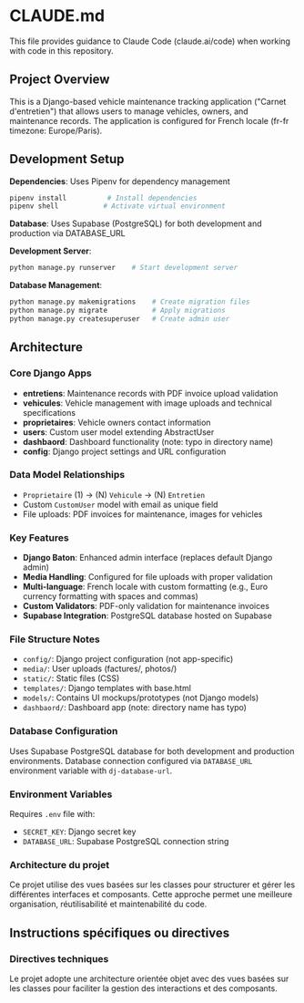 # CLAUDE.md

This file provides guidance to Claude Code (claude.ai/code) when working with code in this repository.

## Project Overview

This is a Django-based vehicle maintenance tracking application ("Carnet d'entretien") that allows users to manage vehicles, owners, and maintenance records. The application is configured for French locale (fr-fr timezone: Europe/Paris).

## Development Setup

**Dependencies**: Uses Pipenv for dependency management
```bash
pipenv install          # Install dependencies
pipenv shell           # Activate virtual environment
```

**Database**: Uses Supabase (PostgreSQL) for both development and production via DATABASE_URL

**Development Server**:
```bash
python manage.py runserver    # Start development server
```

**Database Management**:
```bash
python manage.py makemigrations    # Create migration files
python manage.py migrate           # Apply migrations
python manage.py createsuperuser   # Create admin user
```

## Architecture

### Core Django Apps

- **entretiens**: Maintenance records with PDF invoice upload validation
- **vehicules**: Vehicle management with image uploads and technical specifications  
- **proprietaires**: Vehicle owners contact information
- **users**: Custom user model extending AbstractUser
- **dashbaord**: Dashboard functionality (note: typo in directory name)
- **config**: Django project settings and URL configuration

### Data Model Relationships

- `Proprietaire` (1) -> (N) `Vehicule` -> (N) `Entretien`
- Custom `CustomUser` model with email as unique field
- File uploads: PDF invoices for maintenance, images for vehicles

### Key Features

- **Django Baton**: Enhanced admin interface (replaces default Django admin)
- **Media Handling**: Configured for file uploads with proper validation
- **Multi-language**: French locale with custom formatting (e.g., Euro currency formatting with spaces and commas)
- **Custom Validators**: PDF-only validation for maintenance invoices
- **Supabase Integration**: PostgreSQL database hosted on Supabase

### File Structure Notes

- `config/`: Django project configuration (not app-specific)
- `media/`: User uploads (factures/, photos/)
- `static/`: Static files (CSS)
- `templates/`: Django templates with base.html
- `models/`: Contains UI mockups/prototypes (not Django models)
- `dashbaord/`: Dashboard app (note: directory name has typo)

### Database Configuration

Uses Supabase PostgreSQL database for both development and production environments. Database connection configured via `DATABASE_URL` environment variable with `dj-database-url`.

### Environment Variables

Requires `.env` file with:
- `SECRET_KEY`: Django secret key
- `DATABASE_URL`: Supabase PostgreSQL connection string

### Architecture du projet

Ce projet utilise des vues basées sur les classes pour structurer et gérer les différentes interfaces et composants. Cette approche permet une meilleure organisation, réutilisabilité et maintenabilité du code.


## Instructions spécifiques ou directives

### Directives techniques

Le projet adopte une architecture orientée objet avec des vues basées sur les classes pour faciliter la gestion des interactions et des composants.
